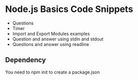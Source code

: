 # Node.js Basics Code Snippets
- Questions
- Timer
- Import and Export Modules examples
- Question and answer using stdin and stdout
- Questions and answer using readline

## Dependency
You need to npm init to create a package.json
